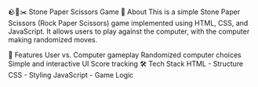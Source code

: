 🪨📄✂️ Stone Paper Scissors Game
🎯 About
This is a simple Stone Paper Scissors (Rock Paper Scissors) game implemented using HTML, CSS, and JavaScript. It allows users to play against the computer, with the computer making randomized moves.

🚀 Features
User vs. Computer gameplay
Randomized computer choices
Simple and interactive UI
Score tracking
🛠️ Tech Stack
HTML - Structure
CSS - Styling
JavaScript - Game Logic
